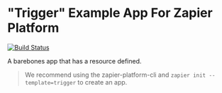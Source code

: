 # "Trigger" Example App For Zapier Platform

[![Build Status](https://travis-ci.org/zapier/zapier-platform-example-app-trigger.svg?branch=master)](https://travis-ci.org/zapier/zapier-platform-example-app-trigger)

A barebones app that has a resource defined.

> We recommend using the zapier-platform-cli and `zapier init --template=trigger` to create an app.
